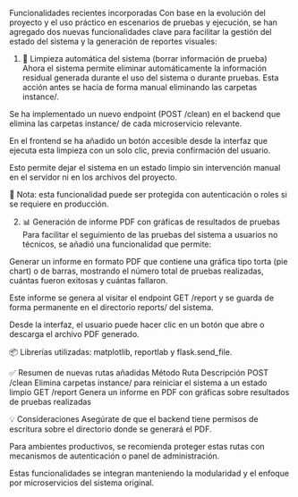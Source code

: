 Funcionalidades recientes incorporadas
Con base en la evolución del proyecto y el uso práctico en escenarios de pruebas y ejecución, se han agregado dos nuevas funcionalidades clave para facilitar la gestión del estado del sistema y la generación de reportes visuales:

1. 🧹 Limpieza automática del sistema (borrar información de prueba)
Ahora el sistema permite eliminar automáticamente la información residual generada durante el uso del sistema o durante pruebas. Esta acción antes se hacía de forma manual eliminando las carpetas instance/.

Se ha implementado un nuevo endpoint (POST /clean) en el backend que elimina las carpetas instance/ de cada microservicio relevante.

En el frontend se ha añadido un botón accesible desde la interfaz que ejecuta esta limpieza con un solo clic, previa confirmación del usuario.

Esto permite dejar el sistema en un estado limpio sin intervención manual en el servidor ni en los archivos del proyecto.

🔐 Nota: esta funcionalidad puede ser protegida con autenticación o roles si se requiere en producción.

2. 📊 Generación de informe PDF con gráficas de resultados de pruebas
Para facilitar el seguimiento de las pruebas del sistema a usuarios no técnicos, se añadió una funcionalidad que permite:

Generar un informe en formato PDF que contiene una gráfica tipo torta (pie chart) o de barras, mostrando el número total de pruebas realizadas, cuántas fueron exitosas y cuántas fallaron.

Este informe se genera al visitar el endpoint GET /report y se guarda de forma permanente en el directorio reports/ del sistema.

Desde la interfaz, el usuario puede hacer clic en un botón que abre o descarga el archivo PDF generado.

📦 Librerías utilizadas: matplotlib, reportlab y flask.send_file.

✅ Resumen de nuevas rutas añadidas
Método	Ruta	Descripción
POST	/clean	Elimina carpetas instance/ para reiniciar el sistema a un estado limpio
GET	/report	Genera un informe en PDF con gráficas sobre resultados de pruebas realizadas

💡 Consideraciones
Asegúrate de que el backend tiene permisos de escritura sobre el directorio donde se generará el PDF.

Para ambientes productivos, se recomienda proteger estas rutas con mecanismos de autenticación o panel de administración.

Estas funcionalidades se integran manteniendo la modularidad y el enfoque por microservicios del sistema original.